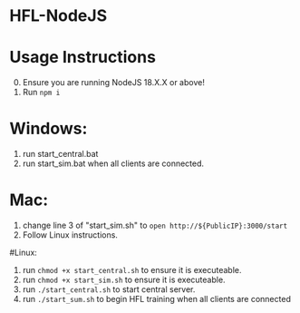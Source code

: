 # HFL-NodeJS

# Usage Instructions
0. Ensure you are running NodeJS 18.X.X or above!
1. Run `npm i`

# Windows:
1. run start_central.bat
2. run start_sim.bat when all clients are connected.

# Mac:
1. change line 3 of "start_sim.sh" to `open http://${PublicIP}:3000/start` 
2. Follow Linux instructions.

#Linux: 
1. run `chmod +x start_central.sh` to ensure it is executeable.
2. run `chmod +x start_sim.sh` to ensure it is executeable.
3. run `./start_central.sh` to start central server.
4. run `./start_sum.sh` to begin HFL training when all clients are connected
   
